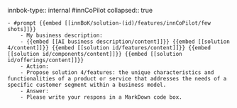 innbok-type:: internal
#innCoPilot
collapsed:: true

	- #prompt {{embed [[innBoK/solution-(id)/features/innCoPilot/few shots]]}}
		- My business description:
		- {{embed [[AI business description/content]]}} {{embed [[solution 4/content]]}} {{embed [[solution id/features/content]]}} {{embed [[solution id/components/content]]}} {{embed [[solution id/offerings/content]]}}
		- Action:
		- Propose solution 4/features: the unique characteristics and functionalities of a product or service that addresses the needs of a specific customer segment within a business model.
		- Answer:
		- Please write your respons in a MarkDown code box.